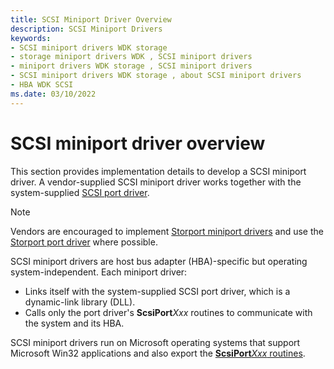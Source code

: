 ```yaml
---
title: SCSI Miniport Driver Overview
description: SCSI Miniport Drivers
keywords:
- SCSI miniport drivers WDK storage
- storage miniport drivers WDK , SCSI miniport drivers
- miniport drivers WDK storage , SCSI miniport drivers
- SCSI miniport drivers WDK storage , about SCSI miniport drivers
- HBA WDK SCSI
ms.date: 03/10/2022
---
```


# SCSI miniport driver overview

This section provides implementation details to develop a SCSI miniport driver. A vendor-supplied SCSI miniport driver works together with the system-supplied [SCSI port driver](scsi-port-driver-overview.md).

> [!NOTE]
>
> Vendors are encouraged to implement [Storport miniport drivers](storport-miniport-drivers.md) and use the [Storport port driver](storport-driver-overview.md) where possible.

SCSI miniport drivers are host bus adapter (HBA)-specific but operating system-independent. Each miniport driver:

* Links itself with the system-supplied SCSI port driver, which is a dynamic-link library (DLL).
* Calls only the port driver's **ScsiPort***Xxx* routines to communicate with the system and its HBA.

SCSI miniport drivers run on Microsoft operating systems that support Microsoft Win32 applications and also export the [**ScsiPort***Xxx* routines](scsi-port-driver-support-routines.md).
